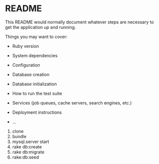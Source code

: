 # README

This README would normally document whatever steps are necessary to get the
application up and running.

Things you may want to cover:

* Ruby version

* System dependencies

* Configuration

* Database creation

* Database initialization

* How to run the test suite

* Services (job queues, cache servers, search engines, etc.)

* Deployment instructions

* ...


1. clone
2.	bundle
3. mysql.server start
4. rake db:create
5. rake db:migrate
6. rake:db:seed

